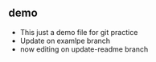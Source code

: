 ## demo
* This just a demo file for git practice
* Update on examlpe branch
 * now editing on update-readme branch
